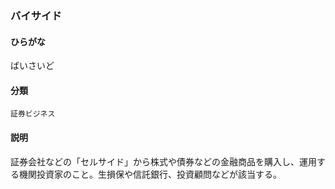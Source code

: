 <div style="display:none;">

## [あ行](securities-terms?id=あ行)
## [か行](securities-terms?id=か行)
## [さ行](securities-terms?id=さ行)
## [た行](securities-terms?id=た行)
## [な行](securities-terms?id=な行)
## [は行](securities-terms?id=は行)

</div>

### バイサイド

#### ひらがな

ばいさいど

#### 分類

`証券ビジネス`

#### 説明

証券会社などの「セルサイド」から株式や債券などの金融商品を購入し、運用する機関投資家のこと。生損保や信託銀行、投資顧問などが該当する。

<div style="display:none;">

## [ま行](securities-terms?id=ま行)
## [や行](securities-terms?id=や行)
## [ら行](securities-terms?id=ら行)
## [わ行](securities-terms?id=わ行)
## [英数字・記号](securities-terms?id=英数字・記号)

</div>

